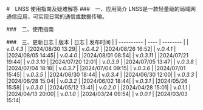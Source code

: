 #　LNSS 使用指南及疑难解答
###　一、应用简介
LNSS是一款轻量级的局域网通信应用，可实现日常的通信或数据传输。

###　二、使用指南

###　三、更新日志
| 版本       | 日志 | 发布时间 |
| ---------- | ---- | -------- |
| v._0.4.3_  |      |2024/08/30 13:29|
| v._0.4.2_  |      |2024/08/26 16:52|
| v._0.4.1_  |      |2024/08/05 14:45|
| v._0.4.0_  |      |2024/08/01 08:54|
| v._0.3.11_ |      |2024/07/21 19:44|
| v._0.3.10_ |      |2024/07/20 12:01|
| v._0.3.9_  |      |2024/07/05 13:47|
| v._0.3.8_  |      |2024/07/04 18:18|
| v._0.3.7_  |      |2024/07/04 09:15|
| v._0.3.6_  |      |2024/07/01 15:45|
| v._0.3.5_  |      |2024/06/30 18:44|
| v._0.3.4_  |      |2024/06/30 12:00|
| v._0.3.3_  |      |2024/06/28 15:04|
| v._0.3.2_  |      |2024/06/02 18:44|
| v._0.3.1_  |      |2024/05/26 15:58|
| v._0.3.0_  |      |2024/05/12 13:41|
| v._0.2.0_  |      |2024/04/28 15:01|
| v._0.1.1_  |      |2024/04/13 20:00|
| v._0.1.0_  |      |2024/03/24 09:54|
| v._0.0.1_  |      |2024/03/03 15:14|


